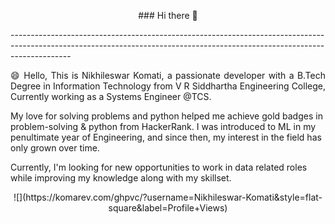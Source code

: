 <p align = 'center'>
  ### Hi there 👋
 </p>
---------------------------------------------------------------------------------------------------------------------------------------------------------------------------
<p align = 'justify'>
😄 Hello, This is Nikhileswar Komati, a passionate developer with a B.Tech Degree in Information Technology from V R Siddhartha Engineering College, Currently working as a Systems Engineer @TCS.

My love for solving problems and python helped me achieve gold badges in problem-solving & python from HackerRank. I was introduced to ML in my penultimate year of Engineering, and since then, my interest in the field has only grown over time.

Currently, I'm looking for new opportunities to work in data related roles while improving my knowledge along with my skillset.
</p>
<p align = 'center'>
![](https://komarev.com/ghpvc/?username=Nikhileswar-Komati&style=flat-square&label=Profile+Views)
</p>

